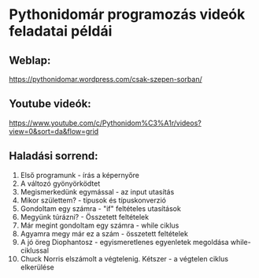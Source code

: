 # Pythonidomár programozás videók feladatai példái
## Weblap:
https://pythonidomar.wordpress.com/csak-szepen-sorban/

## Youtube videók:
https://www.youtube.com/c/Pythonidom%C3%A1r/videos?view=0&sort=da&flow=grid

## Haladási sorrend:

1. Első programunk - írás a képernyőre
2. A változó gyönyörködtet
3. Megismerkedünk egymással - az input utasítás
4. Mikor születtem? - típusok és típuskonverzió
5. Gondoltam egy számra - "if" feltételes utasítások
6. Megyünk túrázni? - Összetett feltételek
7. Már megint gondoltam egy számra - while ciklus
8. Agyamra megy már ez a szám - összetett feltételek 
9. A jó öreg Diophantosz - egyismeretlenes egyenletek megoldása while-ciklussal
10. Chuck Norris elszámolt a végtelenig. Kétszer - a végtelen ciklus elkerülése